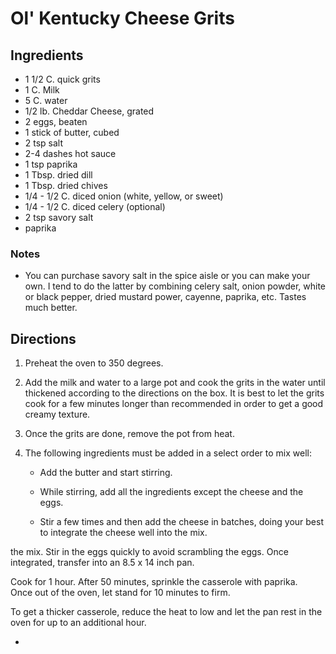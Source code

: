 # Ol' Kentucky Cheese Grits

## Ingredients
* 1 1/2 C. quick grits
* 1 C. Milk
* 5 C. water
* 1/2 lb. Cheddar Cheese, grated
* 2 eggs, beaten
* 1 stick of butter, cubed
* 2 tsp salt
* 2-4 dashes hot sauce 
* 1 tsp paprika
* 1 Tbsp. dried dill
* 1 Tbsp. dried chives
* 1/4 - 1/2 C. diced onion (white, yellow, or sweet)
* 1/4 - 1/2 C. diced celery (optional)
* 2 tsp savory salt
* paprika

### Notes
* You can purchase savory salt in the spice aisle or you can make your 
own.  I tend to do the latter by combining celery salt, onion powder, 
white or black pepper, dried mustard power, cayenne, paprika, etc. Tastes much better.

## Directions
1. Preheat the oven to 350 degrees.
2. Add the milk and water to a large pot and cook the grits in the water until 
thickened according to the directions on the box.  It is best to let the 
grits cook for a few minutes longer than recommended in order to get a 
good creamy texture.  

3. Once the grits are done, remove the pot from heat.  

4. The following ingredients must be added in a select order to mix well:
     * Add the butter and start stirring.  
     * While stirring, add all the ingredients except the cheese and the eggs.  
     
     * Stir a few times and then add the cheese in  batches, doing your best to 
       integrate the cheese well into the mix.
       
the mix.  Stir in the eggs quickly to avoid scrambling the eggs.  Once 
integrated, transfer into an 8.5 x 14 inch pan. 

Cook for 1 hour.  After 50 minutes, sprinkle the casserole with paprika.  
Once out of the oven, let stand for 10 minutes to firm.

To get a thicker casserole, reduce the heat to low and let the pan rest 
in the oven for up to an additional hour.

* 
